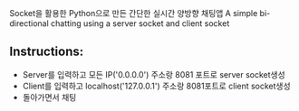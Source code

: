 Socket을 활용한 Python으로 만든 간단한 실시간 양방향 채팅앱
A simple bi-directional chatting using a server socket and client socket

## Instructions:
- Server를 입력하고 모든 IP('0.0.0.0') 주소랑 8081 포트로 server socket생성
- Client를 입력하고 localhost('127.0.0.1') 주소랑 8081포트로 client socket생성
- 돌아가면서 채팅
